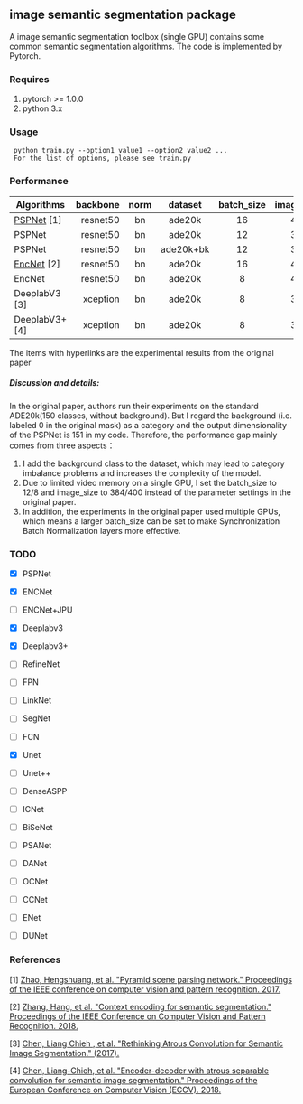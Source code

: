 ## image semantic segmentation package

A image semantic segmentation toolbox (single GPU) contains some common semantic segmentation algorithms. The code is implemented by Pytorch.

### Requires

  1. pytorch >= 1.0.0
  2. python 3.x
  
### Usage

```
 python train.py --option1 value1 --option2 value2 ...
 For the list of options, please see train.py
```

### Performance

| Algorithms    | backbone | norm |dataset | batch_size | image_size | Epoch |   pixAcc    |   mIoU    |
| -------- | -------:  | :------: |:------: | :-------:  | :------: | :-------:  | :------: | :------: |
| [PSPNet](https://github.com/hszhao/PSPNet) [1]  | resnet50 |bn |ade20k | 16 | 473 | 120 |  80.04   |   41.68  |
| PSPNet  | resnet50 |bn | ade20k | 12 | 384 | 30 |   77.1   |   38.6   |
| PSPNet  | resnet50 |bn | ade20k+bk | 12 | 384 | 30 |   72.19   |   35.3   |
| [EncNet](https://github.com/zhanghang1989/PyTorch-Encoding) [2]  | resnet50 | bn | ade20k | 16 | 480 | 120 |  79.73   |   41.11  |
| EncNet  | resnet50 | bn |ade20k | 8 | 400 | 50|   77.7   |   40.3   |
| DeeplabV3 [3]  | xception | bn |ade20k | 8 | 384 | 50|   77.6   |   39.5   |
| DeeplabV3+ [4]  | xception | bn |ade20k | 8 | 384 | 50|   77.9   |   39.8   |

The items with hyperlinks are the experimental results from the original paper

##### Discussion and details:

  In the original paper, authors run their experiments on the standard ADE20k(150 classes, without background). 
  But I regard the background (i.e. labeled 0 in the original mask) as a category and the output dimensionality of the PSPNet is 151 in my code.
  Therefore, the performance gap mainly comes from three aspects：
  1) I add the background class to the dataset, which may lead to category imbalance problems and increases the complexity of the model.
  2) Due to limited video memory on a single GPU, I set the batch_size to 12/8 and image_size to 384/400 instead of the parameter settings in the original paper. 
  3) In addition, the experiments in the original paper used multiple GPUs, which means a larger batch_size can be set to make Synchronization Batch Normalization layers more effective.

### TODO

- [x] PSPNet
- [x] ENCNet
- [ ] ENCNet+JPU
- [x] Deeplabv3
- [x] Deeplabv3+
- [ ] RefineNet
- [ ] FPN
- [ ] LinkNet
- [ ] SegNet
- [ ] FCN
- [x] Unet
- [ ] Unet++
- [ ] DenseASPP
- [ ] ICNet
- [ ] BiSeNet
- [ ] PSANet
- [ ] DANet
- [ ] OCNet
- [ ] CCNet
- [ ] ENet
- [ ] DUNet


### References
[1] [Zhao, Hengshuang, et al. "Pyramid scene parsing network." Proceedings of the IEEE conference on computer vision and pattern recognition. 2017.](https://arxiv.org/abs/1612.01105)

[2] [Zhang, Hang, et al. "Context encoding for semantic segmentation." Proceedings of the IEEE Conference on Computer Vision and Pattern Recognition. 2018.](http://openaccess.thecvf.com/content_cvpr_2018/papers/Zhang_Context_Encoding_for_CVPR_2018_paper.pdf)

[3] [Chen, Liang Chieh , et al. "Rethinking Atrous Convolution for Semantic Image Segmentation." (2017).](https://arxiv.org/abs/1706.05587)

[4] [Chen, Liang-Chieh, et al. "Encoder-decoder with atrous separable convolution for semantic image segmentation." Proceedings of the European Conference on Computer Vision (ECCV). 2018.](https://arxiv.org/abs/1802.02611)
